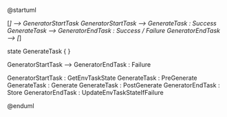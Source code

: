 @startuml

[*] --> GeneratorStartTask
GeneratorStartTask --> GenerateTask : Success
GenerateTask --> GeneratorEndTask : Success / Failure
GeneratorEndTask --> [*]

state GenerateTask {
}

GeneratorStartTask --> GeneratorEndTask : Failure

GeneratorStartTask : GetEnvTaskState
GenerateTask : PreGenerate
GenerateTask : Generate
GenerateTask : PostGenerate
GeneratorEndTask : Store
GeneratorEndTask : UpdateEnvTaskStateIfFailure

@enduml
